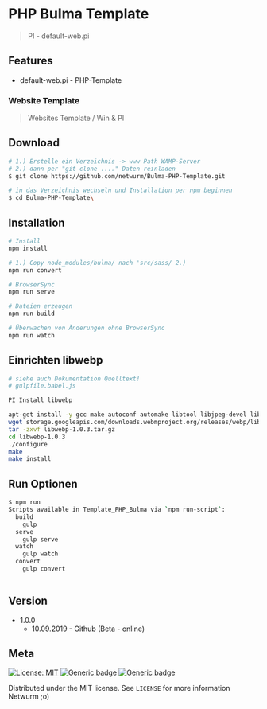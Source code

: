 # PHP Bulma Template
> PI - default-web.pi


## Features

- default-web.pi - PHP-Template



### Website Template 
> Websites Template / Win & PI 


## Download

``` bash
# 1.) Erstelle ein Verzeichnis -> www Path WAMP-Server
# 2.) dann per "git clone ...." Daten reinladen
$ git clone https://github.com/netwurm/Bulma-PHP-Template.git

# in das Verzeichnis wechseln und Installation per npm beginnen 
$ cd Bulma-PHP-Template\

```

## Installation

``` bash
# Install 
npm install

# 1.) Copy node_modules/bulma/ nach 'src/sass/ 2.)
npm run convert

# BrowserSync 
npm run serve

# Dateien erzeugen 
npm run build

# Überwachen von Änderungen ohne BrowserSync
npm run watch

```

## Einrichten libwebp

``` bash
# siehe auch Dokumentation Quelltext! 
# gulpfile.babel.js

PI Install libwebp

apt-get install -y gcc make autoconf automake libtool libjpeg-devel libpng-devel
wget storage.googleapis.com/downloads.webmproject.org/releases/webp/libwebp-1.0.3.tar.gz
tar -zxvf libwebp-1.0.3.tar.gz
cd libwebp-1.0.3
./configure
make
make install

```

## Run Optionen 

``` bash
$ npm run
Scripts available in Template_PHP_Bulma via `npm run-script`:
  build
    gulp
  serve
    gulp serve
  watch
    gulp watch
  convert
    gulp convert
	
```
## Version
 
* 1.0.0
    * 10.09.2019 - Github (Beta - online) 

## Meta
[![License: MIT](https://img.shields.io/badge/License-MIT-yellow.svg)](https://opensource.org/licenses/MIT)
[![Generic badge](https://img.shields.io/badge/BULMA-PHP-GREEN.svg)](https://github.com/netwurm/Bulma-PHP-Template)
[![Generic badge](https://img.shields.io/badge/GitHub-Repository-GREEN.svg)](https://github.com/netwurm/Bulma-PHP-Template)

 

Distributed under the MIT license. See ``LICENSE`` for more information Netwurm ;o) 
